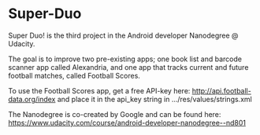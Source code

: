 # Super-Duo
Super Duo! is the third project in the Android developer Nanodegree @ Udacity.

The goal is to improve two pre-existing apps; one book list and barcode scanner app called Alexandria, and one app that tracks current and future football matches, called Football Scores.

To use the Football Scores app, get a free API-key here: http://api.football-data.org/index and place it in the api_key string in .../res/values/strings.xml

The Nanodegree is co-created by Google and can be found here: https://www.udacity.com/course/android-developer-nanodegree--nd801
